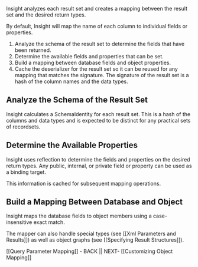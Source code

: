 Insight analyzes each result set and creates a mapping between the result set and the desired return types.

By default, Insight will map the name of each column to individual fields or properties.

1. Analyze the schema of the result set to determine the fields that have been returned.
1. Determine the available fields and properties that can be set.
1. Build a mapping between database fields and object properties.
1. Cache the deserializer for the result set so it can be reused for any mapping that matches the signature. The  signature of the result set is a hash of the column names and the data types.

## Analyze the Schema of the Result Set ##

Insight calculates a SchemaIdentity for each result set. This is a hash of the columns and data types and is expected to be distinct for any practical sets of recordsets.

## Determine the Available Properties ##

Insight uses reflection to determine the fields and properties on the desired return types. Any public, internal, or private field or property can be used as a binding target.

This information is cached for subsequent mapping operations.

## Build a Mapping Between Database and Object ##

Insight maps the database fields to object members using a case-insensitive exact match.

The mapper can also handle special types (see [[Xml Parameters and Results]]) as well as object graphs (see [[Specifying Result Structures]]).

[[Query Parameter Mapping]] - BACK || NEXT- [[Customizing Object Mapping]]